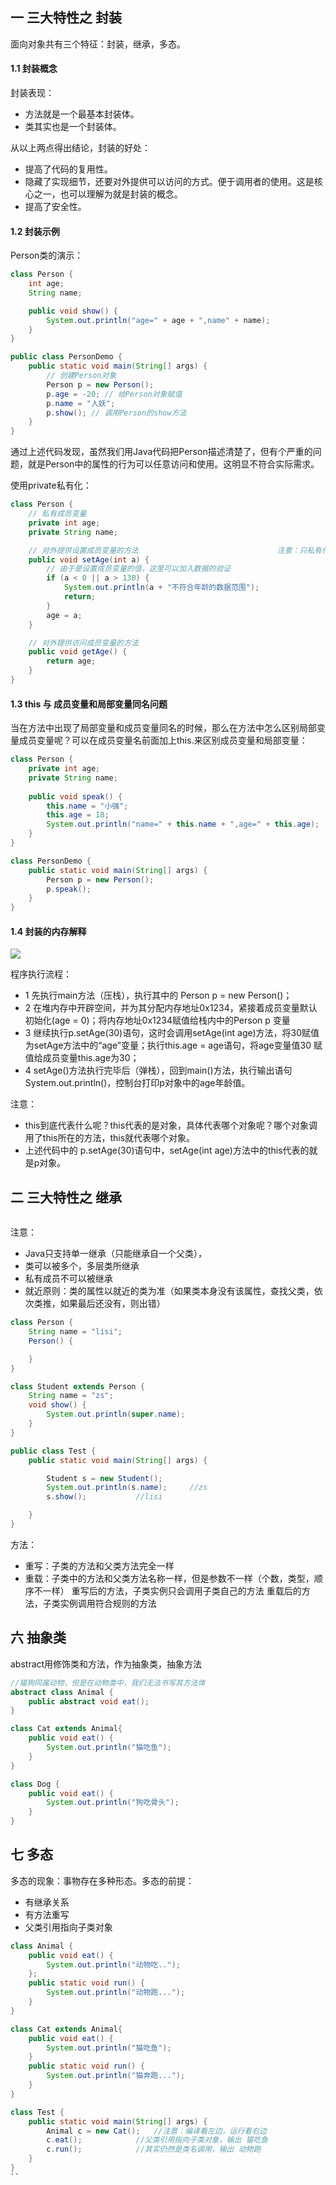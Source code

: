 ## 一 三大特性之 封装

面向对象共有三个特征：封装，继承，多态。  

#### 1.1 封装概念

封装表现：
- 方法就是一个最基本封装体。
- 类其实也是一个封装体。

从以上两点得出结论，封装的好处：
- 提高了代码的复用性。
- 隐藏了实现细节，还要对外提供可以访问的方式。便于调用者的使用。这是核心之一，也可以理解为就是封装的概念。
- 提高了安全性。

#### 1.2 封装示例

Person类的演示：
```java
class Person {
	int age;
	String name;

	public void show() {
		System.out.println("age=" + age + ",name" + name);
	}
}

public class PersonDemo {
	public static void main(String[] args) {
		// 创建Person对象
		Person p = new Person();
		p.age = -20; // 给Person对象赋值
		p.name = "人妖";
		p.show(); // 调用Person的show方法
	}
}

```

通过上述代码发现，虽然我们用Java代码把Person描述清楚了，但有个严重的问题，就是Person中的属性的行为可以任意访问和使用。这明显不符合实际需求。  

使用private私有化：
```java
class Person {
	// 私有成员变量
	private int age;
	private String name;

	// 对外提供设置成员变量的方法                               注意：只私有化，却不提供set，get方法，会让自己也无法调用
	public void setAge(int a) {
		// 由于是设置成员变量的值，这里可以加入数据的验证
		if (a < 0 || a > 130) {
			System.out.println(a + "不符合年龄的数据范围");
			return;
		}
		age = a; 
	}

	// 对外提供访问成员变量的方法
	public void getAge() {
		return age;
	}
}
```

#### 1.3 this 与 成员变量和局部变量同名问题

当在方法中出现了局部变量和成员变量同名的时候，那么在方法中怎么区别局部变量成员变量呢？可以在成员变量名前面加上this.来区别成员变量和局部变量：
```java
class Person {
	private int age;
	private String name;
	
	public void speak() {
		this.name = "小强";
		this.age = 18;
		System.out.println("name=" + this.name + ",age=" + this.age);
	}
}

class PersonDemo {
	public static void main(String[] args) {
		Person p = new Person();
		p.speak();
	}
}
```

#### 1.4 封装的内存解释

![](/images/duixiang02.png)

程序执行流程：
- 1 先执行main方法（压栈），执行其中的 Person p = new Person()；
- 2 在堆内存中开辟空间，并为其分配内存地址0x1234，紧接着成员变量默认初始化(age = 0)；将内存地址0x1234赋值给栈内中的Person p 变量
- 3 继续执行p.setAge(30)语句，这时会调用setAge(int age)方法，将30赋值为setAge方法中的“age”变量；执行this.age = age语句，将age变量值30 赋值给成员变量this.age为30；
- 4 setAge()方法执行完毕后（弹栈），回到main()方法，执行输出语句System.out.println()，控制台打印p对象中的age年龄值。

注意：
- this到底代表什么呢？this代表的是对象，具体代表哪个对象呢？哪个对象调用了this所在的方法，this就代表哪个对象。
- 上述代码中的 p.setAge(30)语句中，setAge(int age)方法中的this代表的就是p对象。


## 二 三大特性之 继承

```java

```
注意：
- Java只支持单一继承（只能继承自一个父类），
- 类可以被多个，多层类所继承
- 私有成员不可以被继承
- 就近原则：类的属性以就近的类为准（如果类本身没有该属性，查找父类，依次类推，如果最后还没有，则出错）
```java
class Person {
    String name = "lisi";
    Person() {

    }
}

class Student extends Person {
    String name = "zs";
    void show() {
        System.out.println(super.name);
    }
}

public class Test {
    public static void main(String[] args) {

        Student s = new Student();
        System.out.println(s.name);     //zs
        s.show();           //lisi

    }
}

```
方法：
- 重写：子类的方法和父类方法完全一样
- 重载：子类中的方法和父类方法名称一样，但是参数不一样（个数，类型，顺序不一样）
重写后的方法，子类实例只会调用子类自己的方法
重载后的方法，子类实例调用符合规则的方法

## 六 抽象类
abstract用修饰类和方法，作为抽象类，抽象方法
```java
//猫狗同属动物，但是在动物类中，我们无法书写其方法体
abstract class Animal {
    public abstract void eat();
}

class Cat extends Animal{
    public void eat() {
        System.out.println("猫吃鱼");
    }
}

class Dog {
    public void eat() {
        System.out.println("狗吃骨头");
    }
}
```

## 七 多态

多态的现象：事物存在多种形态。多态的前提：
- 有继承关系
- 有方法重写
- 父类引用指向子类对象

```java
class Animal {
    public void eat() {
        System.out.println("动物吃..");
    };
    public static void run() {
        System.out.println("动物跑...");
    }
}

class Cat extends Animal{
    public void eat() {
        System.out.println("猫吃鱼");
    }
    public static void run() {
        System.out.println("猫奔跑...");
    }
}

class Test {
    public static void main(String[] args) {
        Animal c = new Cat();   //注意：编译看左边，运行看右边
        c.eat();            //父类引用指向子类对象，输出 猫吃鱼
        c.run();            //其实仍然是类名调用，输出 动物跑
    }
}
``
